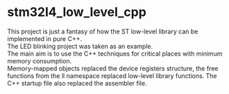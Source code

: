 # stm32l4_low_level_cpp

This project is just a fantasy of how the ST low-level library can be implemented in pure C++.</br>
The LED blinking project was taken as an example.</br>
The main aim is to use the C++ techniques for critical places with minimum memory consumption.</br>
Memory-mapped objects replaced the device registers structure, the free functions from the ll namespace replaced low-level library functions.
The C++ startup file also replaced the assembler file.
